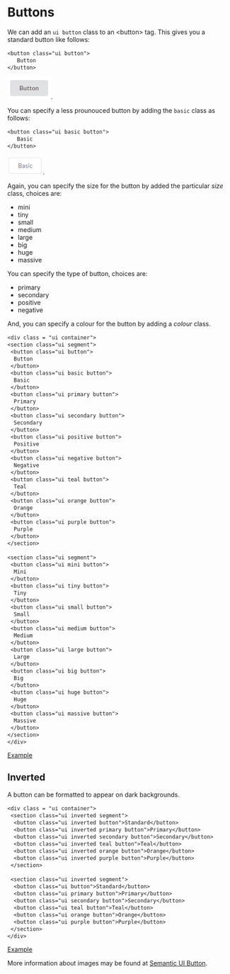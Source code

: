 
# Buttons

We can add an `ui button` class to an &lt;button&gt; tag. This gives you a standard button like follows:

~~~
<button class="ui button">
   Button
</button>
~~~

![](img/button1.PNG).

You can specify a less prounouced button by adding the `basic` class as follows:

~~~
<button class="ui basic button">
   Basic
</button>
~~~

![](img/button2.PNG).

Again, you can specify the size for the button by added the particular *size* class, choices are:

 - mini
 - tiny
 - small
 - medium
 - large
 - big
 - huge
 - massive
 

You can specify the type of button, choices are:
 
 - primary
 - secondary
 - positive
 - negative
 

And, you can specify a colour for the button by adding a *colour* class.
 
 ~~~
<div class = "ui container">
 <section class="ui segment">
  <button class="ui button">
   Button
  </button>
  <button class="ui basic button">
   Basic
  </button>
  <button class="ui primary button">
   Primary
  </button>
  <button class="ui secondary button">
   Secondary
  </button>
  <button class="ui positive button">
   Positive
  </button>
  <button class="ui negative button">
   Negative
  </button>
  <button class="ui teal button">
   Teal
  </button>
  <button class="ui orange button">
   Orange
  </button>
  <button class="ui purple button">
   Purple
  </button>
 </section>

 <section class="ui segment">
  <button class="ui mini button">
   Mini
  </button>
  <button class="ui tiny button">
   Tiny
  </button>
  <button class="ui small button">
   Small
  </button>
  <button class="ui medium button">
   Medium
  </button>
  <button class="ui large button">
   Large
  </button>
  <button class="ui big button">
   Big
  </button>
  <button class="ui huge button">
   Huge
  </button>
  <button class="ui massive button">
   Massive
  </button>
 </section>
</div>
~~~

<a href="archives/Class Htmls/example7.html" target="_blank">Example</a>

## Inverted

A button can be formatted to appear on dark backgrounds.

~~~
<div class = "ui container">
 <section class="ui inverted segment">
  <button class="ui inverted button">Standard</button>
  <button class="ui inverted primary button">Primary</button>
  <button class="ui inverted secondary button">Secondary</button>
  <button class="ui inverted teal button">Teal</button>
  <button class="ui inverted orange button">Orange</button>
  <button class="ui inverted purple button">Purple</button>
 </section>

 <section class="ui inverted segment">
  <button class="ui button">Standard</button>
  <button class="ui primary button">Primary</button>
  <button class="ui secondary button">Secondary</button>
  <button class="ui teal button">Teal</button>
  <button class="ui orange button">Orange</button>
  <button class="ui purple button">Purple</button>
 </section>
</div>
~~~

<a href="archives/Class Htmls/example8.html" target="_blank">Example</a>
 

More information about images may be found at <a href ="https://semantic-ui.com/elements/button.html" target = "_blank">Semantic UI Button</a>.

